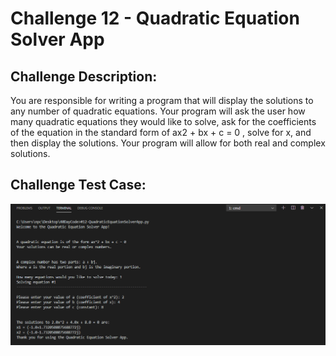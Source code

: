 # Challenge 12 - Quadratic Equation Solver App


## Challenge Description:

You are responsible for writing a program that will display the solutions to any number of
quadratic equations. Your program will ask the user how many quadratic equations they would
like to solve, ask for the coefficients of the equation in the standard form of ax2 + bx + c = 0 ,
solve for x, and then display the solutions. Your program will allow for both real and complex
solutions.

## Challenge Test Case:

<p align = center>
  <img src="https://github.com/aajinkya1203/The-Art-Of-Doing/blob/branch-12/%2312.PNG">
</p>
